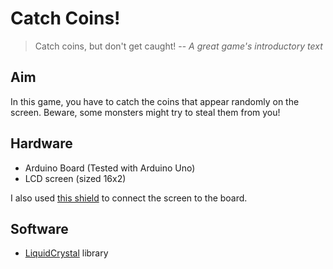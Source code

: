 Catch Coins!
============

> Catch coins, but don't get caught!
> -- <cite>A great game's introductory text</cite>

Aim
---

In this game, you have to catch the coins that appear randomly on the screen.
Beware, some monsters might try to steal them from you!

Hardware
--------

* Arduino Board (Tested with Arduino Uno)
* LCD screen (sized 16x2)

I also used [this shield](http://www.dfrobot.com/index.php?route=product/product&path=123_124&product_id=51) to connect the screen to the board.

Software
--------

* [LiquidCrystal](http://arduino.cc/en/Reference/LiquidCrystal) library
